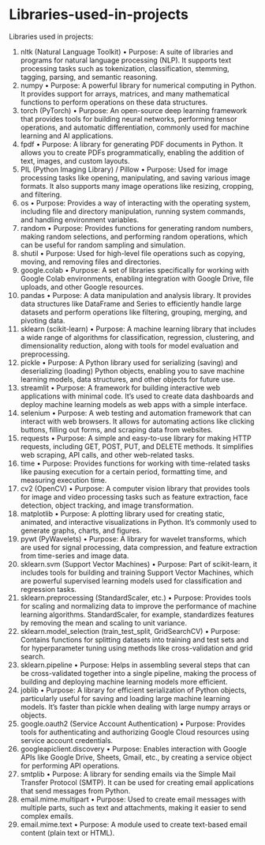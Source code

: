 # Libraries-used-in-projects


Libraries used in projects:
1. nltk (Natural Language Toolkit)
•	Purpose: A suite of libraries and programs for natural language processing (NLP). It supports text processing tasks such as tokenization, classification, stemming, tagging, parsing, and semantic reasoning.
2. numpy
•	Purpose: A powerful library for numerical computing in Python. It provides support for arrays, matrices, and many mathematical functions to perform operations on these data structures.
3. torch (PyTorch)
•	Purpose: An open-source deep learning framework that provides tools for building neural networks, performing tensor operations, and automatic differentiation, commonly used for machine learning and AI applications.
4. fpdf
•	Purpose: A library for generating PDF documents in Python. It allows you to create PDFs programmatically, enabling the addition of text, images, and custom layouts.
5. PIL (Python Imaging Library) / Pillow
•	Purpose: Used for image processing tasks like opening, manipulating, and saving various image formats. It also supports many image operations like resizing, cropping, and filtering.
6. os
•	Purpose: Provides a way of interacting with the operating system, including file and directory manipulation, running system commands, and handling environment variables.
7. random
•	Purpose: Provides functions for generating random numbers, making random selections, and performing random operations, which can be useful for random sampling and simulation.
8. shutil
•	Purpose: Used for high-level file operations such as copying, moving, and removing files and directories.
9. google.colab
•	Purpose: A set of libraries specifically for working with Google Colab environments, enabling integration with Google Drive, file uploads, and other Google resources.
10. pandas
•	Purpose: A data manipulation and analysis library. It provides data structures like DataFrame and Series to efficiently handle large datasets and perform operations like filtering, grouping, merging, and pivoting data.
11. sklearn (scikit-learn)
•	Purpose: A machine learning library that includes a wide range of algorithms for classification, regression, clustering, and dimensionality reduction, along with tools for model evaluation and preprocessing.
12. pickle
•	Purpose: A Python library used for serializing (saving) and deserializing (loading) Python objects, enabling you to save machine learning models, data structures, and other objects for future use.
13. streamlit
•	Purpose: A framework for building interactive web applications with minimal code. It’s used to create data dashboards and deploy machine learning models as web apps with a simple interface.
14. selenium
•	Purpose: A web testing and automation framework that can interact with web browsers. It allows for automating actions like clicking buttons, filling out forms, and scraping data from websites.
15. requests
•	Purpose: A simple and easy-to-use library for making HTTP requests, including GET, POST, PUT, and DELETE methods. It simplifies web scraping, API calls, and other web-related tasks.
16. time
•	Purpose: Provides functions for working with time-related tasks like pausing execution for a certain period, formatting time, and measuring execution time.
17. cv2 (OpenCV)
•	Purpose: A computer vision library that provides tools for image and video processing tasks such as feature extraction, face detection, object tracking, and image transformation.
18. matplotlib
•	Purpose: A plotting library used for creating static, animated, and interactive visualizations in Python. It’s commonly used to generate graphs, charts, and figures.
19. pywt (PyWavelets)
•	Purpose: A library for wavelet transforms, which are used for signal processing, data compression, and feature extraction from time-series and image data.
20. sklearn.svm (Support Vector Machines)
•	Purpose: Part of scikit-learn, it includes tools for building and training Support Vector Machines, which are powerful supervised learning models used for classification and regression tasks.
21. sklearn.preprocessing (StandardScaler, etc.)
•	Purpose: Provides tools for scaling and normalizing data to improve the performance of machine learning algorithms. StandardScaler, for example, standardizes features by removing the mean and scaling to unit variance.
22. sklearn.model_selection (train_test_split, GridSearchCV)
•	Purpose: Contains functions for splitting datasets into training and test sets and for hyperparameter tuning using methods like cross-validation and grid search.
23. sklearn.pipeline
•	Purpose: Helps in assembling several steps that can be cross-validated together into a single pipeline, making the process of building and deploying machine learning models more efficient.
24. joblib
•	Purpose: A library for efficient serialization of Python objects, particularly useful for saving and loading large machine learning models. It’s faster than pickle when dealing with large numpy arrays or objects.
25. google.oauth2 (Service Account Authentication)
•	Purpose: Provides tools for authenticating and authorizing Google Cloud resources using service account credentials.
26. googleapiclient.discovery
•	Purpose: Enables interaction with Google APIs like Google Drive, Sheets, Gmail, etc., by creating a service object for performing API operations.
27. smtplib
•	Purpose: A library for sending emails via the Simple Mail Transfer Protocol (SMTP). It can be used for creating email applications that send messages from Python.
28. email.mime.multipart
•	Purpose: Used to create email messages with multiple parts, such as text and attachments, making it easier to send complex emails.
29. email.mime.text
•	Purpose: A module used to create text-based email content (plain text or HTML).

